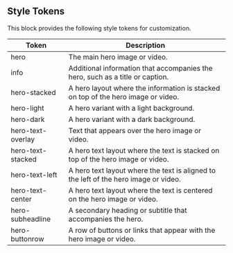 ## Style Tokens

This block provides the following style tokens for customization.

| **Token**         | **Description**                                                                      |
| ----------------- | ------------------------------------------------------------------------------------ |
| hero              | The main hero image or video.                                                        |
| info              | Additional information that accompanies the hero, such as a title or caption.        |
| hero-stacked      | A hero layout where the information is stacked on top of the hero image or video.    |
| hero-light        | A hero variant with a light background.                                              |
| hero-dark         | A hero variant with a dark background.                                               |
| hero-text-overlay | Text that appears over the hero image or video.                                      |
| hero-text-stacked | A hero text layout where the text is stacked on top of the hero image or video.      |
| hero-text-left    | A hero text layout where the text is aligned to the left of the hero image or video. |
| hero-text-center  | A hero text layout where the text is centered on the hero image or video.            |
| hero-subheadline  | A secondary heading or subtitle that accompanies the hero.                           |
| hero-buttonrow    | A row of buttons or links that appear with the hero image or video.                  |
